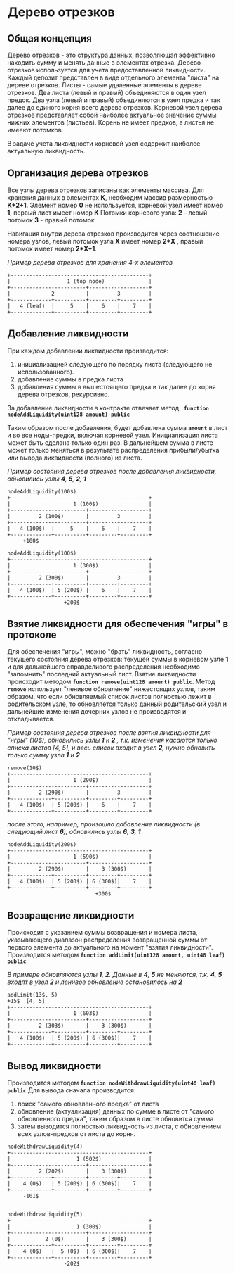 # Дерево отрезков

## Общая концепция

Дерево отрезков - это структура данных, позволяющая эффективно находить сумму и менять данные в элементах отрезка.
Дерево отрезков используется для учета предоставленной ликвидности. 
Каждый депозит представлен в виде отдельного элемента "листа" на дереве отрезков. 
Листы - самые удаленные элементы в дереве отрезков. 
Два листа (левый и правый) объединяются в один узел предок. Два узла (левый и правый) объединяются в узел предка и так далее до единого корня всего дерева отрезков.
Корневой узел дерева отрезков представляет собой наиболее актуальное значение суммы нижних элементов (листьев). 
Корень не имеет предков, а листья не имееют потомков.

В задаче учета ликвидности корневой узел содержит наиболее актуальную ликвидность.

## Организация дерева отрезков
Все узлы дерева отрезков записаны как элементы массива. 
Для хранения данных в элементах **K**, необходим массив размерностью **K*2+1**. 
Элемент номер **0** не используется, корневой узел имеет номер **1**, первый лист имеет номер **K**
Потомки корневого узла: **2** - левый потомок **3** - правый потомок

Навигация внутри дерева отрезков производится через соотношение номера узлов, левый потомок узла **X** имеет номер **2*X** , правый потомок имеет номер **2*X+1**.

*Пример дерева отрезков для хранения 4-х элементов*
```shell
+--------------------------------------------+
|                  1 (top node)              |
+------------------------+-------------------+
|             2          |         3         |
+-------------+----------+---------+---------+
|   4 (leaf)  |     5    |    6    |    7    |
+-------------+----------+---------+---------+
```

## Добавление ликвидности
При каждом добавлении ликвидности производится:
1. инициализацией следующего по порядку листа (следующего не использованного).
2. добавление суммы в предка листа
3. добавления суммы в вышестоящего предка и так далее до корня дерева отрезков, рекурсивно.
   
За добавление ликвидности в контракте отвечает метод **``` function nodeAddLiquidity(uint128 amount) public```**

Таким образом после добавления, будет добавлена сумма **```amount```** в лист и во все ноды-предки, включая корневой узел.
Инициализация листа может быть сделана только один раз. 
В дальнейшем сумма в листе может только меняться в результате распределения прибыли/убытка или вывода ликвидности (полного) из листа.

*Пример состояния дерева отрезков после добавления ликвидности, обновились узлы **4**, **5**, **2**, **1***

```shell
nodeAddLiquidity(100$)
+--------------------------------------------+
|                    1 (100$)                |
+------------------------+-------------------+
|         2 (100$)       |         3         |
+-------------+----------+---------+---------+
|   4 (100$)  |     5    |    6    |    7    |
+-------------+----------+---------+---------+
     +100$

nodeAddLiquidity(100$)
+--------------------------------------------+
|                    1 (300$)                |
+------------------------+-------------------+
|         2 (300$)       |         3         |
+-------------+----------+---------+---------+
|   4 (100$)  | 5 (200$) |    6    |    7    |
+-------------+----------+---------+---------+
                  +200$
```

## Взятие ликвидности для обеспечения "игры" в протоколе
Для обеспечения "игры", можно "брать" ликвидность, согласно текущего состояния дерева отрезков: текущей суммы в корневом узле **1** и для дальнейшего справделивого распределения необходимо "запомнить" последний актуальный лист. 
Взятие ликвидности происходит методом **```function remove(uint128 amount) public```**. 
Метод **```remove```** использует "ленивое обновление" нижестоящих узлов, таким образом, что если обновляемый список листов полностью лежит в родительском узле, то обновляется только данный родительский узел и дальнейшие изменения дочерних узлов не производятся и откладывается.

*Пример состояния дерева отрезков после взятия ликвидности для "игры" (10$), обновились узлы **1** и **2** , т.к. изменения касаются только списка листов [4, 5], и весь список входит в узел **2**, нужно обновить только сумму узла **1** и **2***

```shell
remove(10$)
+--------------------------------------------+
|                    1 (290$)                |
+------------------------+-------------------+
|         2 (290$)       |         3         |
+-------------+----------+---------+---------+
|   4 (100$)  | 5 (200$) |    6    |    7    |
+-------------+----------+---------+---------+
```

*после этого, например, произошло добавление ликвидности (в следующий лист **6**), обновились узлы **6**, **3**, **1***

```shell
nodeAddLiquidity(200$)
+--------------------------------------------+
|                    1 (590$)                |
+------------------------+-------------------+
|         2 (290$)       |    3 (300$)       |
+-------------+----------+---------+---------+
|   4 (100$)  | 5 (200$) | 6 (300$)|    7    |
+-------------+----------+---------+---------+
                            +300$
```

## Возвращение ликвидности 
Происходит с указанием суммы возвращения и номера листа, указывающего диапазон распределения возвращенной суммы от первого элемента до актуального на момент "взятия ликвидности".
Производится методом **```function addLimit(uint128 amount, uint48 leaf) public```**

*В примере обновляются узлы **1**, **2**. Данные в **4**, **5** не меняются, т.к. **4**, **5** входят в узел **2** и ленивое обновление остановилось на **2***

```shell
addLimit(13$, 5)
+15$  [4, 5]
+--------------------------------------------+
|                    1 (603$)                |
+------------------------+-------------------+
|         2 (303$)       |    3 (300$)       |
+-------------+----------+---------+---------+
|   4 (100$)  | 5 (200$) | 6 (300$)|    7    |
+-------------+----------+---------+---------+
```

## Вывод ликвидности
Производится методом **```function nodeWithdrawLiquidity(uint48 leaf) public```**
Для вывода сначала производится: 
1. поиск "самого обновленного предка" от листа
2. обновление (актуализация) данных по сумме в листе от "самого обновленного предка", таким образом в листе обновится сумма
3. затем выводится полностью ликвидность из листа, с обновлением всех узлов-предков от листа до корня.

```shell
nodeWithdrawLiquidity(4) 
+--------------------------------------------+
|                     1 (502$)               |
+------------------------+-------------------+
|         2 (202$)       |    3 (300$)       |
+-------------+----------+---------+---------+
|    4 (0$)   | 5 (200$) | 6 (300$)|    7    |
+-------------+----------+---------+---------+
     -101$


nodeWithdrawLiquidity(5) 
+--------------------------------------------+
|                     1 (300$)               |
+------------------------+-------------------+
|           2 (0$)       |    3 (300$)       |
+-------------+----------+---------+---------+
|    4 (0$)   |  5 (0$)  | 6 (300$)|    7    |
+-------------+----------+---------+---------+
                  -202$
```